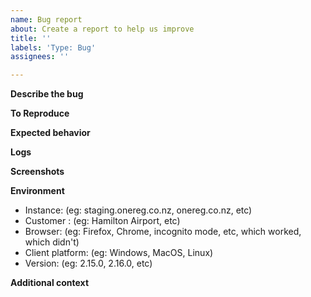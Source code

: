 ```yaml
---
name: Bug report
about: Create a report to help us improve
title: ''
labels: 'Type: Bug'
assignees: ''

---
```


**Describe the bug**
<!-- A clear and concise description of what the bug is. -->

**To Reproduce**
<!--
Steps to reproduce the behavior:
1. Go to '...'
2. Click on '....'
3. Scroll down to '....'
4. See error
-->

**Expected behavior**
<!-- A clear and concise description of what you expected to happen. -->

**Logs**
<!-- If applicable, include the server or browser logs. -->

**Screenshots**
<!-- If applicable, add screenshots to help explain your problem. -->

**Environment**
- Instance: (eg: staging.onereg.co.nz, onereg.co.nz, etc)
- Customer : (eg: Hamilton Airport, etc)
- Browser: (eg: Firefox, Chrome, incognito mode, etc, which worked, which didn't)
- Client platform: (eg: Windows, MacOS, Linux)
- Version: (eg: 2.15.0, 2.16.0, etc)

**Additional context**
<!-- Add any other context about the problem here. What have you tried? Is there a workaround? -->
